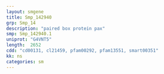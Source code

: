 ```yaml
---
layout: smgene
title: Smp_142940
grp: Smp_14
description: "paired box protein pax"
smp: Smp_142940.1
uniprot: "G4VNT5"
length:  2652
cdd: "cd00131, cl21459, pfam00292, pfam13551, smart00351"
kk: ns
categories: sm
---
```

